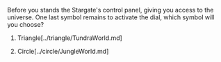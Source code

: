 Before you stands the Stargate's control panel, giving you access to the universe. One last symbol remains to activate the dial, which symbol will you choose?

1. Triangle[../triangle/TundraWorld.md]

2. Circle[../circle/JungleWorld.md]